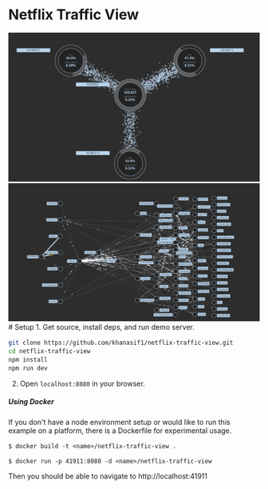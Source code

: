 # Netflix Traffic View
<img src="https://github.com/khanasif1/netflix-traffic-view/blob/main/images/Regional.PNG" />
<img src="https://github.com/khanasif1/netflix-traffic-view/blob/main/images/services.PNG" />
# Setup
1. Get source, install deps, and run demo server.

   ```sh
   git clone https://github.com/khanasif1/netflix-traffic-view.git
   cd netflix-traffic-view
   npm install
   npm run dev
   ```

2. Open `localhost:8080` in your browser.

##### Using Docker
If you don't have a node environment setup or would like to run this example on a platform, there is a Dockerfile for experimental usage.

```
$ docker build -t <name>/netflix-traffic-view .
```
```
$ docker run -p 41911:8080 -d <name>/netflix-traffic-view
```

Then you should be able to navigate to http://localhost:41911
 
